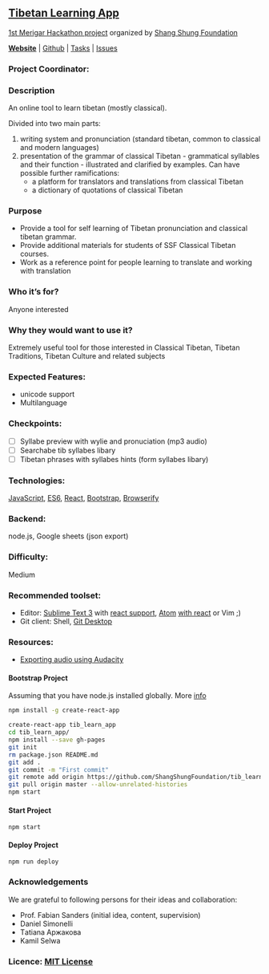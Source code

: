 ## [Tibetan Learning App](https://shangshungfoundation.github.io/tib_learn_app/)
[1st Merigar Hackathon project](ShangShungFoundation/1st_merigar_hackathon) organized by [Shang Shung Foundation](shangshungfoundation.org)

**[Website](https://shangshungfoundation.github.io/tib_learn_app/)** | 
[Github](https://github.com/ShangShungFoundation/tib_learn_app/) | 
[Tasks](https://github.com/ShangShungFoundation/tib_learn_app/projects/1) | 
[Issues](https://github.com/ShangShungFoundation/tib_learn_app/issues)

### Project Coordinator: 

### Description
An online tool to learn tibetan (mostly classical).

Divided into two main parts:

1. writing system and pronunciation (standard tibetan, common to classical and modern languages)
2. presentation of the grammar of classical Tibetan - grammatical syllables and their function - illustrated and clarified by examples.
Can have possible further ramifications: 	
	- a platform for translators and translations from classical Tibetan
	- a dictionary of quotations of classical Tibetan

### Purpose
* Provide a tool for self learning of Tibetan pronunciation and classical tibetan grammar. 
* Provide additional materials for students of SSF Classical Tibetan courses.
* Work as a reference point for people learning to translate and working with translation

### Who it’s for? 
Anyone interested

### Why they would want to use it?
Extremely useful tool for those interested in Classical Tibetan, Tibetan Traditions, Tibetan Culture and related subjects

### Expected Features: 
- unicode support
- Multilanguage

### Checkpoints: 
- [ ] Syllabe preview with wylie and pronuciation (mp3 audio)
- [ ] Searchabe tib syllabes libary
- [ ] Tibetan phrases with syllabes hints (form syllabes libary)

### Technologies: 

[JavaScript](https://developer.mozilla.org/en-US/docs/Learn/Getting_started_with_the_web/JavaScript_basics), [ES6](https://babeljs.io/learn-es2015/), [React](https://facebook.github.io/react/), [Bootstrap](http://getbootstrap.com/getting-started/), [Browserify](https://codeutopia.net/blog/2016/01/25/getting-started-with-npm-and-browserify-in-a-react-project/)

### Backend:
node.js, Google sheets (json export)

### Difficulty: 
Medium

### Recommended toolset:
   - Editor: [Sublime Text 3](https://www.sublimetext.com/3) with [react support](https://medium.com/@adrianli/setting-up-sublime-text-3-for-reactjs-3bf6baceb73a), [Atom](https://atom.io/) [with react](https://medium.com/productivity-freak/my-atom-editor-setup-for-js-react-9726cd69ad20) or Vim ;)
   - Git client: Shell, [Git Desktop](https://desktop.github.com/)

### Resources:
* [Exporting audio using Audacity](https://docs.google.com/a/shangshunginstitute.org/document/d/1Earmi3QY5TuGw-K94hTVOaITLj6RH5MA0Kz5wRMhIKA/edit?usp=sharing)

#### Bootstrap Project
Assuming that you have node.js installed globally. More [info](https://github.com/facebookincubator/create-react-app)
```sh
npm install -g create-react-app

create-react-app tib_learn_app
cd tib_learn_app/
npm install --save gh-pages
git init
rm package.json README.md
git add .
git commit -m "First commit"
git remote add origin https://github.com/ShangShungFoundation/tib_learn_app.git
git pull origin master --allow-unrelated-histories
npm start
```

####  Start Project
`npm start`

####  Deploy Project
`npm run deploy`

### Acknowledgements
We are grateful to following persons for their ideas and collaboration:

* Prof. Fabian Sanders (initial idea, content, supervision)
* Daniel Simonelli
* Тatiana Аржакова
* Kamil Selwa

### Licence: [MIT License](LICENSE)
